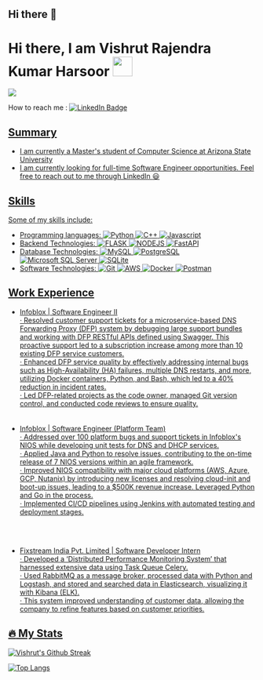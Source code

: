 ## Hi there 👋

<h1>Hi there, I am Vishrut Rajendra Kumar Harsoor <img src="https://media.giphy.com/media/hvRJCLFzcasrR4ia7z/giphy.gif" width="40"></h1>

![](https://komarev.com/ghpvc/?username=vharsoor) 

<p>
How to reach me : <a href="https://www.linkedin.com/in/vishrut-harsoor/"><img src="https://img.shields.io/badge/LinkedIn-blue?style=for-the-badge&logo=linkedin&logoColor=white" alt="LinkedIn Badge"></a>
 <a href=""
</p>

Summary
---
* I am currently a Master's student of Computer Science at Arizona State University 
* I am currently looking for full-time Software Engineer opportunities. Feel free to reach out to me through LinkedIn :smiley:

Skills
---
Some of my skills include:
* Programming languages: ![Python](https://img.shields.io/badge/python-3670A0?style=for-the-badge&logo=python&logoColor=ffdd54) ![C++](https://img.shields.io/badge/C%2B%2B-%2300599C?style=for-the-badge&logo=C%2B%2B&logoColor=white)
 ![Javascript](https://img.shields.io/badge/javascript-F7DF1E?style=for-the-badge&logo=javascript&logoColor=black) 
* Backend Technologies: ![FLASK](https://img.shields.io/badge/flask-006600?style=for-the-badge&logo=flask&logoColor=white) ![NODEJS](https://img.shields.io/badge/nodejs-339933?style=for-the-badge&logo=nodedotjs&logoColor=white) ![FastAPI](https://img.shields.io/badge/fastapi-009688?style=for-the-badge&logo=fastapi&logoColor=white)
* Database Technologies: ![MySQL](https://img.shields.io/badge/mysql-4479A1?style=for-the-badge&logo=mysql&logoColor=white) ![PostgreSQL](https://img.shields.io/badge/postgresql-4169E1?style=for-the-badge&logo=postgresql&logoColor=white) ![Microsoft SQL Server](https://img.shields.io/badge/sqlserver-CC2927?style=for-the-badge&logo=microsoftsqlserver&logoColor=white) ![SQLite](https://img.shields.io/badge/sqlite-003B57?style=for-the-badge&logo=sqlite&logoColor=white)
* Software Technologies: 
 ![Git](https://img.shields.io/badge/git-F05032?style=for-the-badge&logo=git&logoColor=white) ![AWS](https://img.shields.io/badge/amazonaws-232F3E?style=for-the-badge&logo=amazonaws&logoColor=white) ![Docker](https://img.shields.io/badge/docker-2496ED?style=for-the-badge&logo=docker&logoColor=white) ![Postman](https://img.shields.io/badge/postman-FF6C37?style=for-the-badge&logo=postman&logoColor=white)

Work Experience
---
* Infoblox | Software Engineer II <br/>
· Resolved customer support tickets for a microservice-based DNS Forwarding Proxy (DFP) system by debugging large support bundles and working with DFP RESTful APIs defined using Swagger. This proactive support led to a subscription increase among more than 10 existing DFP service customers. <br/>
· Enhanced DFP service quality by effectively addressing internal bugs such as High-Availability (HA) failures, multiple DNS restarts, and more, utilizing Docker containers, Python, and Bash, which led to a 40% reduction in incident rates. <br/>
· Led DFP-related projects as the code owner, managed Git version control, and conducted code reviews to ensure quality. <br/>
<br/><br/>
* Infoblox | Software Engineer (Platform Team)  <br/>
· Addressed over 100 platform bugs and support tickets in Infoblox's NIOS while developing unit tests for DNS and DHCP services. <br/>
· Applied Java and Python to resolve issues, contributing to the on-time release of 7 NIOS versions within an agile framework. <br/>
· Improved NIOS compatibility with major cloud platforms (AWS, Azure, GCP, Nutanix) by introducing new licenses and resolving cloud-init and boot-up issues, leading to a $500K revenue increase. Leveraged Python and Go in the process. <br/>
· Implemented CI/CD pipelines using Jenkins with automated testing and deployment stages. <br/>

<br/><br/>
* Fixstream India Pvt. Limited | Software Developer Intern  <br/>
· Developed a ‘Distributed Performance Monitoring System’ that harnessed extensive data using Task Queue Celery. <br/>
· Used RabbitMQ as a message broker, processed data with Python and Logstash, and stored and searched data in Elasticsearch, visualizing it with Kibana (ELK). <br/>
· This system improved understanding of customer data, allowing the company to refine features based on customer priorities. <br/>


:fire: My Stats
---
[![Vishrut's Github Streak](http://github-readme-streak-stats.herokuapp.com?user=vharsoor&theme=dark&background=000000)](https://git.io/streak-stats)

[![Top Langs](https://github-readme-stats.vercel.app/api/top-langs/?username=rananth99&layout=compact&theme=vision-friendly-dark)](https://github.com/anuraghazra/github-readme-stats)


<!--
**vharsoor/vharsoor** is a ✨ _special_ ✨ repository because its `README.md` (this file) appears on your GitHub profile.

Here are some ideas to get you started:

- 🔭 I’m currently working on ...
- 🌱 I’m currently learning ...
- 👯 I’m looking to collaborate on ...
- 🤔 I’m looking for help with ...
- 💬 Ask me about ...
- 📫 How to reach me: ...
- 😄 Pronouns: ...
- ⚡ Fun fact: ...
-->
